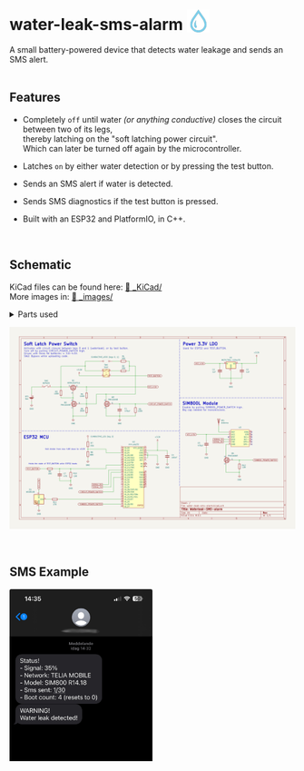 
# water-leak-sms-alarm <img src="./_images/sms_icon.svg" style=" width: 40px; margin-bottom: -4px;">  
A small battery-powered device that detects water leakage and sends an SMS alert.  
&nbsp;

## Features
- Completely `off` until water *(or anything conductive)* closes the circuit between two of its legs,  
thereby latching on the "soft latching power circuit".  
Which can later be turned off again by the microcontroller.

- Latches `on` by either water detection or by pressing the test button.

- Sends an SMS alert if water is detected.

- Sends SMS diagnostics if the test button is pressed.

- Built with an ESP32 and PlatformIO, in C++.

&nbsp; 

## Schematic
KiCad files can be found here: 
[📂 _KiCad/](./_KiCad/)  
More images in: 
[📂 _images/](./_images/)
<details>
    <summary>
        Parts used
    </summary>   

- ESP32 Wemos D1 Mini  
- SIM800L with external antenna  
- 3.3V LDO: MCP1700-3302E (250mA)
- LED: WS2812B  
- P-channel mos: NTR4101PT1G 
- N-channel mos: PMV16XNR  
- Cap 470uF: Electrolytic  
- Cap 1uF: Ceramic  
- Cap 100nF: Ceramic
- SW1: Momentary DPST switch  
- Conductive legs in copper/brass
</details>

![Schematic](./_images/KiCad_schematic.png)

&nbsp;

## SMS Example

<img src="./_images/sms_example.png" alt="SMS Example" style="width: 50%;">
